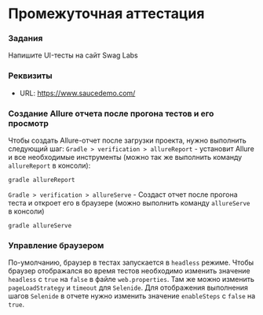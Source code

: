 # Промежуточная аттестация

### Задания

Напишите UI-тесты на сайт Swag Labs

### Реквизиты

- URL: https://www.saucedemo.com/

### Создание Allure отчета после прогона тестов и его просмотр

Чтобы создать Allure-отчет после загрузки проекта, нужно выполнить следующий шаг:
`Gradle > verification > allureReport` - установит Allure и все необходимые инструменты 
(можно так же выполнить команду `allureReport` в консоли):

```shell
gradle allureReport
```

`Gradle > verification > allureServe` - Создаст отчет после прогона теста и откроет его в браузере 
(можно выполнить команду `allureServe` в консоли)

```shell
gradle allureServe
```

### Управление браузером

По-умолчанию, браузер в тестах запускается в `headless` режиме.
Чтобы браузер отображался во время тестов необходимо изменить значение `headless` с `true` на `false` в файле `web.properties`.
Там же можно изменить `pageLoadStrategy` и `timeout` для `Selenide`. Для отображения выполнения шагов `Selenide` в отчете нужно изменить значение `enableSteps` с `false` на `true`.
